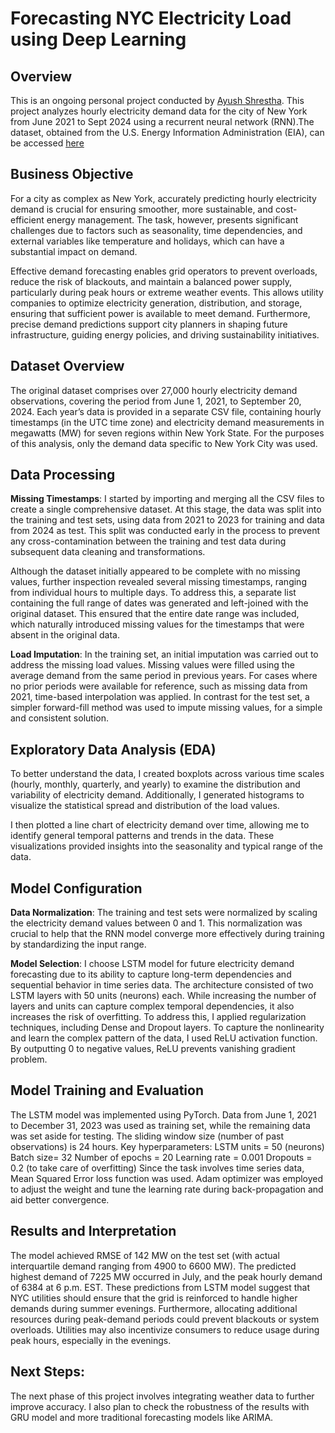 # Forecasting NYC Electricity Load using Deep Learning

## Overview

This is an ongoing personal project conducted by [Ayush Shrestha](https://www.linkedin.com/in/ayush-yoshi-shrestha/). This project analyzes hourly electricity demand data for the city of New York from June 2021 to Sept 2024 using a recurrent neural network (RNN).The dataset, obtained from the U.S. Energy Information Administration (EIA), can be accessed [here](https://www.eia.gov/electricity/wholesalemarkets/data.php?rto=nyiso)

## Business Objective

For a city as complex as New York, accurately predicting hourly electricity demand is crucial for ensuring smoother, more sustainable, and cost-efficient energy management. The task, however, presents significant challenges due to factors such as seasonality, time dependencies, and external variables like temperature and holidays, which can have a substantial impact on demand.

Effective demand forecasting enables grid operators to prevent overloads, reduce the risk of blackouts, and maintain a balanced power supply, particularly during peak hours or extreme weather events. This allows utility companies to optimize electricity generation, distribution, and storage, ensuring that sufficient power is available to meet demand. Furthermore, precise demand predictions support city planners in shaping future infrastructure, guiding energy policies, and driving sustainability initiatives.

## Dataset Overview

The original dataset comprises over 27,000 hourly electricity demand observations, covering the period from June 1, 2021, to September 20, 2024. Each year’s data is provided in a separate CSV file, containing hourly timestamps (in the UTC time zone) and electricity demand measurements in megawatts (MW) for seven regions within New York State. For the purposes of this analysis, only the demand data specific to New York City was used.

## Data Processing

**Missing Timestamps**:
I started by importing and merging all the CSV files to create a single comprehensive dataset. At this stage, the data was split into the training and test sets, using data from 2021 to 2023 for training and data from 2024 as test. This split was conducted early in the process to prevent any cross-contamination between the training and test data during subsequent data cleaning and transformations.

Although the dataset initially appeared to be complete with no missing values, further inspection revealed several missing timestamps, ranging from individual hours to multiple days. To address this, a separate list containing the full range of dates was generated and left-joined with the original dataset. This ensured that the entire date range was included, which naturally introduced missing values for the timestamps that were absent in the original data.

**Load Imputation**:
In the training set, an initial imputation was carried out to address the missing load values. Missing values were filled using the average demand from the same period in previous years. For cases where no prior periods were available for reference, such as missing data from 2021, time-based interpolation was applied. In contrast for the test set, a simpler forward-fill method was used to impute missing values, for a simple and consistent solution.

## Exploratory Data Analysis (EDA)

To better understand the data, I created boxplots across various time scales (hourly, monthly, quarterly, and yearly) to examine the distribution and variability of electricity demand. Additionally, I generated histograms to visualize the statistical spread and distribution of the load values.

I then plotted a line chart of electricity demand over time, allowing me to identify general temporal patterns and trends in the data. These visualizations provided insights into the seasonality and typical range of the data.

## Model Configuration

**Data Normalization**: 
The training and test sets were normalized by scaling the electricity demand values between 0 and 1. This normalization was crucial to help that the RNN model converge more effectively during training by standardizing the input range.

**Model Selection**:
I choose LSTM model for future electricity demand forecasting due to its ability to capture long-term dependencies and sequential behavior in time series data.
The architecture consisted of two LSTM layers with 50 units (neurons) each. While increasing the number of layers and units can capture complex temporal dependencies, it also increases the risk of overfitting. To address this, I applied regularization techniques, including Dense and Dropout layers. To capture the nonlinearity and learn the complex pattern of the data, I used ReLU activation function. By outputting 0 to negative values, ReLU prevents vanishing gradient problem. 

## Model Training and Evaluation
The LSTM model was implemented using PyTorch. Data from June 1, 2021 to December 31, 2023 was used as training set, while the remaining data was set aside for testing. The sliding window size (number of past observations) is 24 hours. Key hyperparameters:
LSTM units = 50 (neurons)
Batch size= 32
Number of epochs = 20
Learning rate = 0.001
Dropouts = 0.2 (to take care of overfitting)
Since the task involves time series data, Mean Squared Error loss function was used. Adam optimizer was employed to adjust the weight and tune the learning rate during back-propagation and aid better convergence.

## Results and Interpretation 
The model achieved RMSE of 142 MW on the test set (with actual interquartile demand ranging from 4900 to 6600 MW). The predicted highest demand of 7225 MW occurred in July, and the peak hourly demand of 6384 at 6 p.m. EST. These predictions from LSTM model suggest that NYC utilities should ensure that the grid is reinforced to handle higher demands during summer evenings. Furthermore, allocating additional resources during peak-demand periods could prevent blackouts or system overloads. Utilities may also incentivize consumers to reduce usage during peak hours, especially in the evenings.

## Next Steps:
The next phase of this project involves integrating weather data to further improve accuracy. I also plan to check the robustness of the results with GRU model and more traditional forecasting models like ARIMA.

